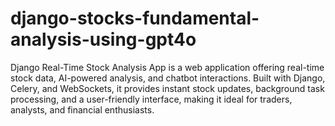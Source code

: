 # django-stocks-fundamental-analysis-using-gpt4o
Django Real-Time Stock Analysis App is a web application offering real-time stock data, AI-powered analysis, and chatbot interactions. Built with Django, Celery, and WebSockets, it provides instant stock updates, background task processing, and a user-friendly interface, making it ideal for traders, analysts, and financial enthusiasts.
